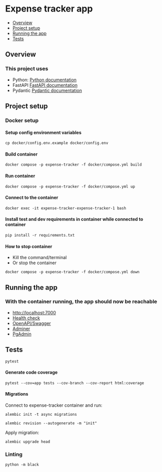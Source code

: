 # Expense tracker app

- [Overview](#overview)
- [Project setup](#project-setup)
- [Running the app](#running-the-app)
- [Tests](#tests)

## Overview

### This project uses
* Python: [Python documentation](https://docs.python.org/3/)
* FastAPI [FastAPI documentation](https://fastapi.tiangolo.com/)
* Pydantic [Pydantic documentation](https://docs.pydantic.dev/)

## Project setup

### Docker setup

#### Setup config environment variables

```
cp docker/config.env.example docker/config.env
```

#### Build container

```
docker compose -p expense-tracker -f docker/compose.yml build
```

#### Run container

```
docker compose -p expense-tracker -f docker/compose.yml up
```

#### Connect to the container

```
docker exec -it expense-tracker-expense-tracker-1 bash
```

#### Install test and dev requirements in container while connected to container

```
pip install -r requirements.txt
```

#### How to stop container

* Kill the command/terminal
* Or stop the container

```
docker compose -p expense-tracker -f docker/compose.yml down
```

## Running the app

### With the container running, the app should now be reachable

* [http://localhost:7000](http://localhost:7000)
* [Health check](http://localhost:7000/health)
* [OpenAPI/Swagger](http://localhost:7000/docs)
* [Adminer](http://localhost:8080/)
* [PgAdmin](http://localhost:5050/browser/)


## Tests

```
pytest
```

#### Generate code coverage

```
pytest --cov=app tests --cov-branch --cov-report html:coverage
```

#### Migrations 

Connect to expense-tracker container and run:

```
alembic init -t async migrations
```

```
alembic revision --autogenerate -m "init"
```

Apply migration:

```
alembic upgrade head
```


### Linting

```
python -m black
```
